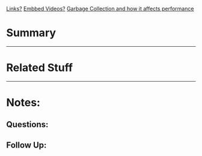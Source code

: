 [Links?](#)
[Embbed Videos?](#)
[Garbage Collection and how it affects performance](https://www.dynatrace.com/resources/ebooks/javabook/impact-of-garbage-collection-on-performance/)
# Summary

----
# Related Stuff


----
# Notes:

## Questions:

## Follow Up:
